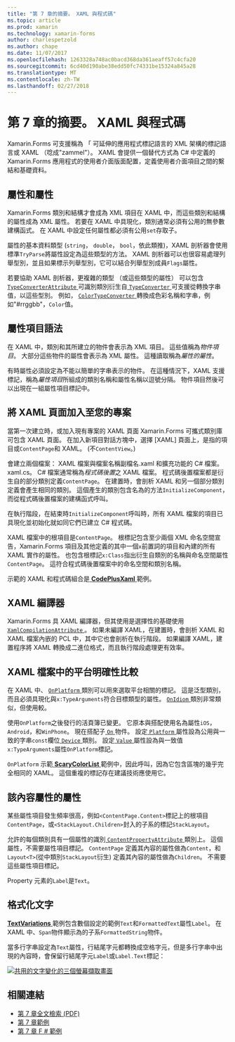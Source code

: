 ```yaml
---
title: "第 7 章的摘要。 XAML 與程式碼"
ms.topic: article
ms.prod: xamarin
ms.technology: xamarin-forms
author: charlespetzold
ms.author: chape
ms.date: 11/07/2017
ms.openlocfilehash: 1263328a748ac0bacd368da361aeaff57c4cfa20
ms.sourcegitcommit: 6cd40d190abe38edd50fc74331be15324a845a28
ms.translationtype: MT
ms.contentlocale: zh-TW
ms.lasthandoff: 02/27/2018
---
```

# <a name="summary-of-chapter-7-xaml-vs-code"></a>第 7 章的摘要。 XAML 與程式碼

Xamarin.Forms 可支援稱為 「 可延伸的應用程式標記語言的 XML 架構的標記語言或 XAML （唸成"zammel"）。 XAML 會提供一個替代方式為 C# 中定義的 Xamarin.Forms 應用程式的使用者介面版面配置，定義使用者介面項目之間的繫結和基礎資料。

## <a name="properties-and-attributes"></a>屬性和屬性

Xamarin.Forms 類別和結構才會成為 XML 項目在 XAML 中，而這些類別和結構的屬性成為 XML 屬性。 若要在 XAML 中具現化，類別通常必須有公用的無參數建構函式。 在 XAML 中設定任何屬性都必須有公用`set`存取子。

屬性的基本資料類型 (`string`， `double`， `bool`，依此類推)，XAML 剖析器會使用標準`TryParse`將屬性設定為這些類型的方法。 XAML 剖析器可以也很容易處理列舉型別，並且如果標示列舉型別，它可以結合列舉型別成員`Flags`屬性。

若要協助 XAML 剖析器，更複雜的類型 （或這些類型的屬性） 可以包含[ `TypeConverterAttribute` ](https://developer.xamarin.com/api/type/Xamarin.Forms.TypeConverterAttribute/)可識別類別衍生自[ `TypeConverter` ](https://developer.xamarin.com/api/type/Xamarin.Forms.TypeConverter/)可支援從轉換字串值，以這些型別。 例如， [ `ColorTypeConverter` ](https://developer.xamarin.com/api/type/Xamarin.Forms.ColorTypeConverter/)轉換成色彩名稱和字串，例如"#rrggbb"，`Color`值。

## <a name="property-element-syntax"></a>屬性項目語法

在 XAML 中，類別和其所建立的物件會表示為 XML 項目。 這些值稱為*物件項目*。 大部分這些物件的屬性會表示為 XML 屬性。 這種讀取稱為*屬性的屬性*。

有時屬性必須設定為不能以簡單的字串表示的物件。 在這種情況下，XAML 支援標記，稱為*屬性項目*所組成的類別名稱和屬性名稱以逗號分隔。 物件項目然後可以出現在一組屬性項目標記中。

## <a name="adding-a-xaml-page-to-your-project"></a>將 XAML 頁面加入至您的專案

當第一次建立時，或加入現有專案的 XAML 頁面 Xamarin.Forms 可攜式類別庫可包含 XAML 頁面。 在加入新項目對話方塊中，選擇 [XAML] 頁面上，是指的項目或`ContentPage`和 XAML。 (不`ContentView`。)

會建立兩個檔案： XAML 檔案與檔案名稱副檔名.xaml 和擴充功能的 C# 檔案。 xaml.cs。 C# 檔案通常稱為*程式碼後置*之 XAML 檔案。 程式碼後置檔案都是衍生自的部分類別定義`ContentPage`。 在建置時，會剖析 XAML 和另一個部分類別定義會產生相同的類別。 這個產生的類別包含名為的方法`InitializeComponent`，而從程式碼後置檔案的建構函式呼叫。

在執行階段，在結束時`InitializeComponent`呼叫時，所有 XAML 檔案的項目已具現化並初始化就如同它們已建立 C# 程式碼。

XAML 檔案中的根項目是`ContentPage`。 根標記包含至少兩個 XML 命名空間宣告，Xamarin.Forms 項目及其他定義的其中一個`x`前置詞的項目和內建的所有 XAML 實作的屬性。 也包含根標記`x:Class`指出衍生自類別的名稱與命名空間屬性`ContentPage`。 這符合程式碼後置檔案中的命名空間和類別名稱。

示範的 XAML 和程式碼組合是[ **CodePlusXaml** ](https://github.com/xamarin/xamarin-forms-book-samples/tree/master/Chapter07)範例。

## <a name="the-xaml-compiler"></a>XAML 編譯器

Xamarin.Forms 具 XAML 編譯器，但其使用是選擇性的基礎使用[ `XamlCompilationAttribute` ](https://developer.xamarin.com/api/type/Xamarin.Forms.Xaml.XamlCompilationAttribute/)。 如果未編譯 XAML，在建置時，會剖析 XAML 和 XAML 檔案內嵌的 PCL 中，其中它也會剖析在執行階段。 如果編譯 XAML，建置程序將 XAML 轉換成二進位格式，而且執行階段處理更有效率。

## <a name="platform-specificity-in-the-xaml-file"></a>XAML 檔案中的平台明確性比較

在 XAML 中、 [ `OnPlatform` ](https://developer.xamarin.com/api/type/Xamarin.Forms.OnPlatform%3CT%3E/)類別可以用來選取平台相關的標記。 這是泛型類別，而且必須具現化與`x:TypeArguments`符合目標類型的屬性。 [ `OnIdiom` ](https://developer.xamarin.com/api/type/Xamarin.Forms.OnIdiom%3CT%3E/)類別非常類似，但使用較。

使用`OnPlatform`之後發行的活頁簿已變更。 它原本與搭配使用名為屬性`iOS`， `Android`，和`WinPhone`。 現在搭配子[ `On` ](https://developer.xamarin.com/api/type/Xamarin.Forms.On/)物件。 設定[ `Platform` ](https://developer.xamarin.com/api/property/Xamarin.Forms.On.Platform/)屬性設為公用與一致的字串`const`欄位[ `Device` ](https://developer.xamarin.com/api/type/Xamarin.Forms.Device/)類別。 設定[ `Value` ](https://developer.xamarin.com/api/property/Xamarin.Forms.On.Value/)屬性設為與一致值`x:TypeArguments`屬性`OnPlatform`標記。

`OnPlatform` 示範[ **ScaryColorList** ](https://github.com/xamarin/xamarin-forms-book-samples/tree/master/Chapter07/ScaryColorList)範例中，因此呼叫，因為它包含區塊的幾乎完全相同的 XAML。 這個重複的標記存在建議技術應使用它。

## <a name="the-content-property-attributes"></a>該內容屬性的屬性

某些屬性項目發生頻率很高，例如`<ContentPage.Content>`標記上的根項目`ContentPage`，或`<StackLayout.Children>`封入的子系的標記`StackLayout`。

允許的每個類別具有一個屬性的識別[ `ContentPropertyAttribute` ](https://developer.xamarin.com/api/type/Xamarin.Forms.ContentPropertyAttribute/)類別上。 這個屬性，不需要屬性項目標記。 `ContentPage` 定義其內容的屬性做為`Content`，和`Layout<T>`(從中類別`StackLayout`衍生) 定義其內容的屬性做為`Children`。 不需要這些屬性項目標記。

Property 元素的`Label`是`Text`。

## <a name="formatted-text"></a>格式化文字

[ **TextVariations** ](https://github.com/xamarin/xamarin-forms-book-samples/tree/master/Chapter07/TextVariations)範例包含數個設定的範例`Text`和`FormattedText`屬性`Label`。 在 XAML 中、`Span`物件顯示為的子系`FormattedString`物件。

 當多行字串設定為`Text`屬性，行結尾字元都轉換成空格字元，但是多行字串中出現的內容時，會保留行結尾字元`Label`或`Label.Text`標記：

 [![共用的文字變化的三個螢幕擷取畫面](images/ch07fg03-small.png "格式化文字變化")](images/ch07fg03-large.png "格式化文字變化")



## <a name="related-links"></a>相關連結

- [第 7 章全文檢索 (PDF)](https://download.xamarin.com/developer/xamarin-forms-book/XamarinFormsBook-Ch07-Apr2016.pdf)
- [第 7 章範例](https://github.com/xamarin/xamarin-forms-book-samples/tree/master/Chapter07)
- [第 7 章 F # 範例](https://github.com/xamarin/xamarin-forms-book-samples/tree/master/Chapter07/FS/CodePlusXaml)
